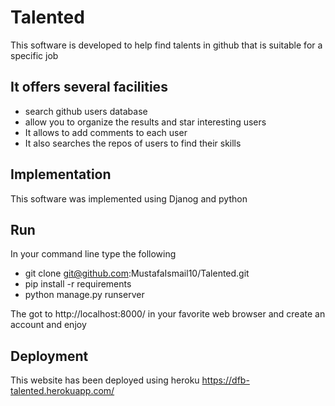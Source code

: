 # Talented

This software is developed to help find talents in github that is suitable for a specific job 

## It offers several facilities
* search github users database 
* allow you to organize the results and star interesting users
* It allows to add comments to each user
* It also searches the repos of users to find their skills

## Implementation

This software was implemented using Djanog and python

## Run

In your command line type the following
   
   * git clone git@github.com:MustafaIsmail10/Talented.git
   * pip install -r requirements
   * python manage.py runserver

The got to http://localhost:8000/ in your favorite web browser and create an account and enjoy

## Deployment

This website has been deployed using heroku
https://dfb-talented.herokuapp.com/
